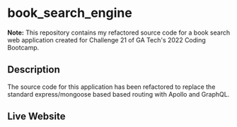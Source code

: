 # book_search_engine #

**Note:** This repository contains my refactored source code for a book search web application created for Challenge 21 of GA Tech's 2022 Coding Bootcamp.

## Description ##

The source code for this application has been refactored to replace the standard express/mongoose based based routing with Apollo and GraphQL. 

## Live Website ##
